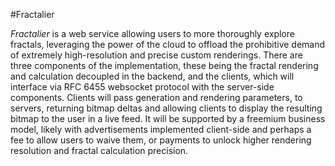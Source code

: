 #Fractalier

_Fractalier_ is a web service allowing users to more thoroughly explore fractals, leveraging the power of the cloud to offload the prohibitive demand of extremely 
high-resolution and precise custom renderings. There are three components of the implementation, these being the fractal rendering and calculation decoupled in 
the backend, and the clients, which will interface via RFC 6455 websocket protocol with the server-side components. Clients will pass generation and rendering 
parameters, to servers, returning bitmap deltas and allowing clients to display the resulting bitmap to the user in a live feed. It will be supported by a 
freemium business model, likely with advertisements implemented client-side and perhaps a fee to allow users to waive them, or payments to unlock higher rendering 
resolution and fractal calculation precision.
